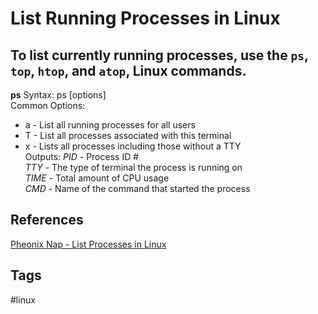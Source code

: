 # List Running Processes in Linux

To list currently running processes, use the `ps`, `top`, `htop`, and `atop`, Linux commands.  
---
**ps**
Syntax: ps [options]  
Common Options:
* a - List all running processes for all users  
* T - List all processes associated with this terminal  
* x - Lists all processes including those without a TTY  
Outputs:
*PID* - Process ID #  
*TTY* - The type of terminal the process is running on  
*TIME* - Total amount of CPU usage  
*CMD* - Name of the command that started the process  


## References
[Pheonix Nap - List Processes in Linux](https://phoenixnap.com/kb/list-processes-linux)  
## Tags
#linux
